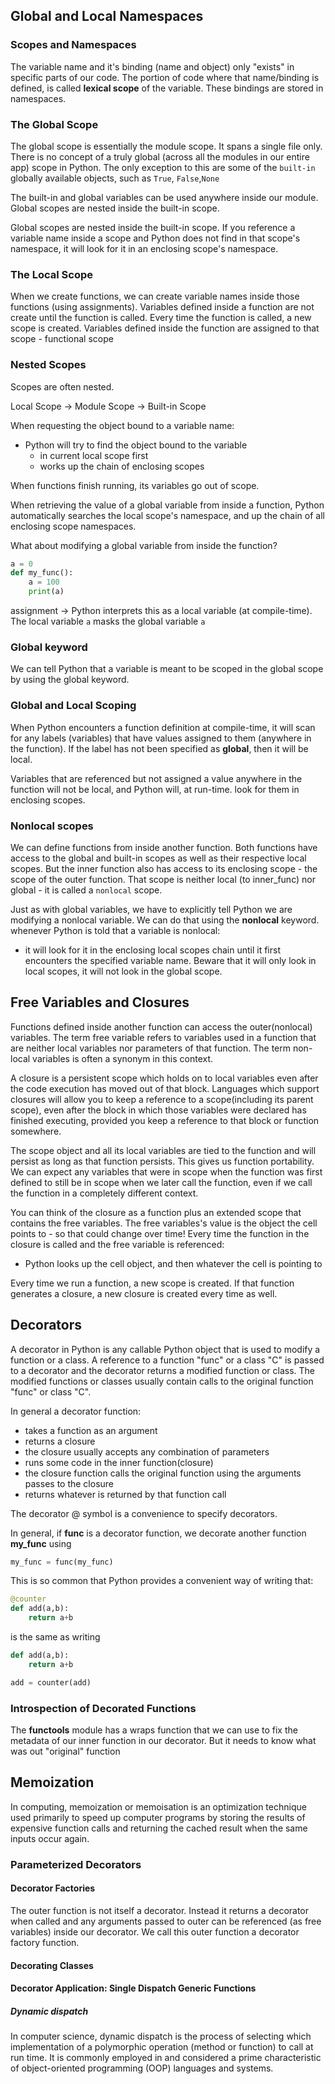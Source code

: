## Global and Local Namespaces

### Scopes and Namespaces

The variable name and it's binding (name and object) only "exists" in specific parts of our code. The portion of code where that name/binding is defined, is called **lexical scope** of the variable. These bindings are stored in namespaces.

### The Global Scope

The global scope is essentially the module scope. It spans a single file only. There is no concept of a truly global (across all the modules in our entire app) scope in Python. The only exception to this are some of the `built-in` globally available objects, such as `True`, `False`,`None`

The built-in and global variables can be used anywhere inside our module. Global scopes are nested inside the built-in scope.

Global scopes are nested inside the built-in scope. If you reference a variable name inside a scope and Python does not find in that scope's namespace, it will look for it in an enclosing scope's namespace.

### The Local Scope

When we create functions, we can create variable names inside those functions (using assignments). Variables defined inside a function are not create until the function is called. Every time the function is called, a new scope is created. Variables defined inside the function are assigned to that scope - functional scope

### Nested Scopes

Scopes are often nested.

Local Scope -> Module Scope -> Built-in Scope

When requesting the object bound to a variable name:

- Python will try to find the object bound to the variable
  - in current local scope first
  - works up the chain of enclosing scopes

When functions finish running, its variables go out of scope.

When retrieving the value of a global variable from inside a function, Python automatically searches the local scope's namespace, and up the chain of all enclosing scope namespaces.

What about modifying a global variable from inside the function?

```Python
a = 0
def my_func():
    a = 100
    print(a)
```

assignment -> Python interprets this as a local variable (at compile-time). The local variable `a` masks the global variable `a`

### Global keyword

We can tell Python that a variable is meant to be scoped in the global scope by using the global keyword.

### Global and Local Scoping

When Python encounters a function definition at compile-time, it will scan for any labels (variables) that have values assigned to them (anywhere in the function). If the label has not been specified as **global**, then it will be local.

Variables that are referenced but not assigned a value anywhere in the function will not be local, and Python will, at run-time. look for them in enclosing scopes.

### Nonlocal scopes

We can define functions from inside another function. Both functions have access to the global and built-in scopes as well as their respective local scopes. But the inner function also has access to its enclosing scope - the scope of the outer function. That scope is neither local (to inner_func) nor global - it is called a `nonlocal` scope.

Just as with global variables, we have to explicitly tell Python we are modifying a nonlocal variable. We can do that using the **nonlocal** keyword.
whenever Python is told that a variable is nonlocal:

- it will look for it in the enclosing local scopes chain until it first encounters the specified variable name. Beware that it will only look in local scopes, it will not look in the global scope.

## Free Variables and Closures

Functions defined inside another function can access the outer(nonlocal) variables. The term free variable refers to variables used in a function that are neither local variables nor parameters of that function. The term non-local variables is often a synonym in this context.

A closure is a persistent scope which holds on to local variables even after the code execution has moved out of that block. Languages which support closures will allow you to keep a reference to a scope(including its parent scope), even after the block in which those variables were declared has finished executing, provided you keep a reference to that block or function somewhere.

The scope object and all its local variables are tied to the function and will persist as long as that function persists. This gives us function portability. We can expect any variables that were in scope when the function was first defined to still be in scope when we later call the function, even if we call the function in a completely different context.

You can think of the closure as a function plus an extended scope that contains the free variables. The free variables's value is the object the cell points to - so that could change over time! Every time the function in the closure is called and the free variable is referenced:

- Python looks up the cell object, and then whatever the cell is pointing to

Every time we run a function, a new scope is created. If that function generates a closure, a new closure is created every time as well.

## Decorators

A decorator in Python is any callable Python object that is used to modify a function or a class. A reference to a function "func" or a class "C" is passed to a decorator and the decorator returns a modified function or class. The modified functions or classes usually contain calls to the original function "func" or class "C".

In general a decorator function:

- takes a function as an argument
- returns a closure
- the closure usually accepts any combination of parameters
- runs some code in the inner function(closure)
- the closure function calls the original function using the arguments passes to the closure
- returns whatever is returned by that function call

The decorator @ symbol is a convenience to specify decorators.

In general, if **func** is a decorator function, we decorate another function **my_func** using

```Python
my_func = func(my_func)

```

This is so common that Python provides a convenient way of writing that:

```Python
@counter
def add(a,b):
    return a+b

```

is the same as writing

```Python
def add(a,b):
    return a+b

add = counter(add)
```

### Introspection of Decorated Functions

The **functools** module has a wraps function that we can use to fix the metadata of our inner function in our decorator. But it needs to know what was out "original" function

## Memoization

In computing, memoization or memoisation is an optimization technique used primarily to speed up computer programs by storing the results of expensive function calls and returning the cached result when the same inputs occur again.

### Parameterized Decorators

#### Decorator Factories

The outer function is not itself a decorator. Instead it returns a decorator when called and any arguments passed to outer can be referenced (as free variables) inside our decorator. We call this outer function a decorator factory function.

#### Decorating Classes

#### Decorator Application: Single Dispatch Generic Functions


##### Dynamic dispatch

In computer science, dynamic dispatch is the process of selecting which implementation of a polymorphic operation (method or function) to call at run time. It is commonly employed in and considered a prime characteristic of object-oriented programming (OOP) languages and systems.